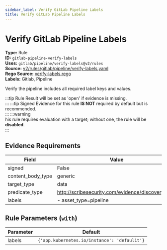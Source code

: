 ```yaml
---
sidebar_label: Verify GitLab Pipeline Labels
title: Verify GitLab Pipeline Labels
---  
```

# Verify GitLab Pipeline Labels  
**Type:** Rule  
**ID:** `gitlab-pipeline-verify-labels`  
**Uses:** `gitlab/pipeline/verify-labels@v2/rules`  
**Source:** [v2/rules/gitlab/pipeline/verify-labels.yaml](https://github.com/scribe-public/sample-policies/v2/rules/gitlab/pipeline/verify-labels.yaml)  
**Rego Source:** [verify-labels.rego](https://github.com/scribe-public/sample-policies/v2/rules/gitlab/pipeline/verify-labels.rego)  
**Labels:** Gitlab, Pipeline  

Verify the pipeline includes all required label keys and values.

:::tip 
Rule Result will be set as 'open' if evidence is missing.  
::: 
:::tip 
Signed Evidence for this rule **IS NOT** required by default but is recommended.  
::: 
:::warning  
his rule requires evaluation with a target; without one, the rule will be **disabled**.  
::: 

## Evidence Requirements  
| Field | Value |
|-------|-------|
| signed | False |
| content_body_type | generic |
| target_type | data |
| predicate_type | http://scribesecurity.com/evidence/discovery/v0.1 |
| labels | - asset_type=pipeline |

## Rule Parameters (`with`)  
| Parameter | Default |
|-----------|---------|
| labels | `{'app.kubernetes.io/instance': 'defaul1t'}` |
